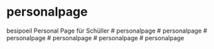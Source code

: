 # personalpage
besipoeil Personal Page für Schüller
#   p e r s o n a l p a g e  
 #   p e r s o n a l p a g e  
 #   p e r s o n a l p a g e  
 #   p e r s o n a l p a g e  
 #   p e r s o n a l p a g e  
 #   p e r s o n a l p a g e  
 